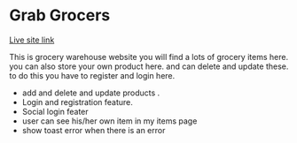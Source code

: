 # Grab Grocers
[Live site link ](https://mern-dda0e.web.app/)  

This is  grocery warehouse website you will find a lots of grocery items here. you can also store your own product here. and can delete and update these. to do this you have to register and login here.
* add and delete and update products .
* Login and registration feature. 
* Social login feater 
* user can see his/her own item in my items page
* show toast error when there is an error 